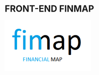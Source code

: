 # FRONT-END FINMAP
![LOGO DO PROJETO](https://github.com/VitorHSR/finmap-frontend/blob/master/Documentos/Fotos/Logo.png)
